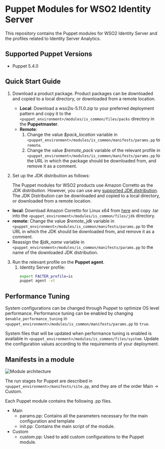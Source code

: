 # Puppet Modules for WSO2 Identity Server

This repository contains the Puppet modules for WSO2 Identity Server and the profiles related to Identity Server Analytics.

## Supported Puppet Versions

- Puppet 5.4.0

## Quick Start Guide
1. Download a product package. Product packages can be downloaded and copied to a local directory, or downloaded from a remote location.
   * **Local**: Download a wso2is-5.11.0.zip to your preferred deployment pattern and copy it to the `<puppet_environment>/modules/is_common/files/packs` directory in the **Puppetmaster**.
   * **Remote**: 
       1. Change the value *$pack_location* variable in `<puppet_environment>/modules/is_common/manifests/params.pp` to `remote`.
       2. Change the value *$remote_pack* variable of the relevant profile in `<puppet_environment>/modules/is_common/manifests/params.pp` to the URL in which the package should be downloaded from, and remove it as a comment.

2. Set up the JDK distribution as follows:

   The Puppet modules for WSO2 products use Amazon Corretto as the JDK distribution. However, you can use any [supported JDK distribution](https://docs.wso2.com/display/compatibility/Tested+Operating+Systems+and+JDKs). The JDK Distribution can be downloaded and copied to a local directory, or downloaded from a remote location.
  * **local**: Download Amazon Corretto for Linux x64 from [here](https://docs.aws.amazon.com/corretto/latest/corretto-8-ug/downloads-list.html) and copy .tar into the `<puppet_environment>/modules/is_common/files/jdk` directory.
  * **remote**: Change the value *$remote_jdk* variable in `<puppet_environment>/modules/is_common/manifests/params.pp` to the URL in which the JDK should be downloaded from, and remove it as a comment.
  * Reassign the *$jdk_name* variable in `<puppet_environment>/modules/is_common/manifests/params.pp` to the name of the downloaded JDK distribution.
      
3. Run the relevant profile on the **Puppet agent**.
    1. Identity Server profile:
        ```bash
        export FACTER_profile=is
        puppet agent -vt
        ```
## Performance Tuning
System configurations can be changed through Puppet to optimize OS level performance. Performance tuning can be enabled by changing `$enable_performance_tuning` in `<puppet_environment>/modules/is_common/manifests/params.pp` to `true`.

System files that will be updated when performance tuning is enabled is available in `<puppet_environment>/modules/is_common/files/system`. Update the configuration values according to the requirements of your deployment.

## Manifests in a module

![Module architecture](images/module_architecture.png "Module architecture")

The run stages for Puppet are described in `<puppet_environment>/manifests/site.pp`, and they are of the order Main -> Custom.

Each Puppet module contains the following .pp files.
* Main
    * params.pp: Contains all the parameters necessary for the main configuration and template
    * init.pp: Contains the main script of the module.
* Custom
    * custom.pp: Used to add custom configurations to the Puppet module.
    